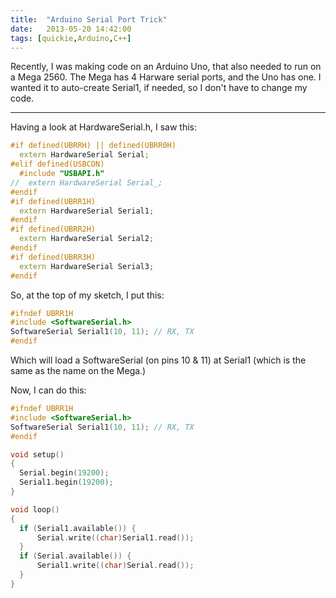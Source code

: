 ```yaml
---
title:  "Arduino Serial Port Trick"
date:   2013-05-20 14:42:00
tags: [quickie,Arduino,C++]
---
```


Recently, I was making code on an Arduino Uno, that also needed to run on a Mega 2560. The Mega has 4 Harware serial ports, and the Uno has one.  I wanted it to auto-create Serial1, if needed, so I don't have to change my code.

---

Having a look at HardwareSerial.h, I saw this:

```c++
#if defined(UBRRH) || defined(UBRR0H)
  extern HardwareSerial Serial;
#elif defined(USBCON)
  #include "USBAPI.h"
//  extern HardwareSerial Serial_;  
#endif
#if defined(UBRR1H)
  extern HardwareSerial Serial1;
#endif
#if defined(UBRR2H)
  extern HardwareSerial Serial2;
#endif
#if defined(UBRR3H)
  extern HardwareSerial Serial3;
#endif
```

So, at the top of my sketch, I put this:

```c++
#ifndef UBRR1H
#include <SoftwareSerial.h>
SoftwareSerial Serial1(10, 11); // RX, TX
#endif
```

Which will load a SoftwareSerial (on pins 10 & 11) at Serial1 (which is the same as the name on the Mega.)

Now, I can do this:

```c++
#ifndef UBRR1H
#include <SoftwareSerial.h>
SoftwareSerial Serial1(10, 11); // RX, TX
#endif

void setup()  
{
  Serial.begin(19200);
  Serial1.begin(19200);
}

void loop()
{
  if (Serial1.available()) {
      Serial.write((char)Serial1.read());
  }
  if (Serial.available()) {
      Serial1.write((char)Serial.read());
  }
}
```